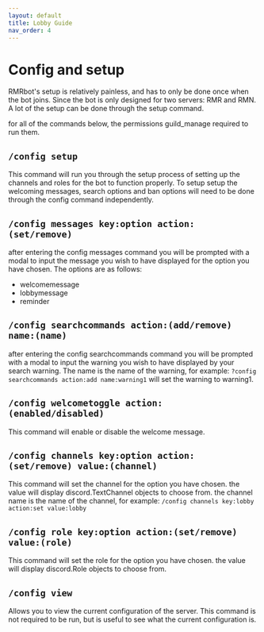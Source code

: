 ```yaml
---
layout: default
title: Lobby Guide
nav_order: 4
---
```


<h1>Config and setup</h1>

RMRbot's setup is relatively painless, and has to only be done once when the bot joins. Since the bot is only
designed for two servers: RMR and RMN. A lot of the setup can be done through the setup command.

for all of the commands below, the permissions guild_manage required to run them.

## `/config setup`

This command will run you through the setup process of setting up the channels and roles for the bot to function
properly.
To setup setup the welcoming messages, search options and ban options will need to be done through the config command
independently.

## `/config messages key:option action:(set/remove) `

after entering the config messages command you will be prompted with a modal to input the message you wish to have
displayed for the option you have chosen. The options are as follows:

* welcomemessage
* lobbymessage
* reminder

## `/config searchcommands action:(add/remove) name:(name)`

after entering the config searchcommands command you will be prompted with a modal to input the warning you wish to have
displayed by your search warning.
The name is the name of the warning, for example: `?config searchcommands action:add name:warning1` will set the warning
to warning1.

## `/config welcometoggle action:(enabled/disabled)`

This command will enable or disable the welcome message.

## `/config channels key:option action:(set/remove) value:(channel)`

This command will set the channel for the option you have chosen. the value will display discord.TextChannel objects to
choose from. the channel name is the name of the channel, for
example: `/config channels key:lobby action:set value:lobby`


## `/config role key:option action:(set/remove) value:(role)`

This command will set the role for the option you have chosen. the value will display discord.Role objects to choose
from.

## `/config view`
Allows you to view the current configuration of the server. This command is not required to be run, but is useful to see 
what the current configuration is.



